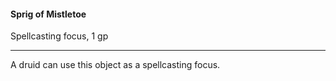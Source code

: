 #### Sprig of Mistletoe

Spellcasting focus, 1 gp

---

A druid can use this object as a spellcasting focus.